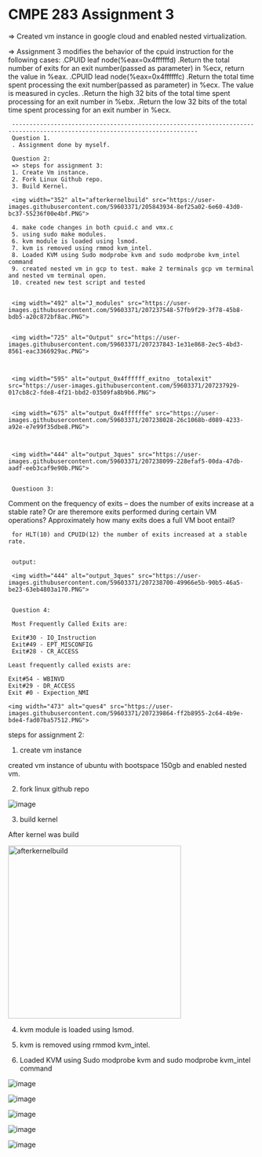 CMPE 283 Assignment 3
============


=> Created vm instance in google cloud and enabled nested virtualization.

=> Assignment 3 modifies the behavior of the cpuid instruction for the following cases:
  .CPUID leaf node(%eax=0x4ffffffd)
     .Return the total number of exits for an exit number(passed as parameter) in %ecx, return the value in %eax.
  .CPUID lead node(%eax=0x4ffffffc)
     .Return the total time spent processing the exit number(passed as parameter) in %ecx. The value is measured in cycles.
     .Return the high 32 bits of the total time spent processing for an exit number in %ebx.
     .Return the low 32 bits of the total time spent processing for an exit number in %ecx.
     
     ---------------------------------------------------------------------------------------------------------------------------
     Question 1.
     . Assignment done by myself.
     
     Question 2:
     => steps for assignment 3:
     1. Create Vm instance.
     2. Fork Linux Github repo.
     3. Build Kernel.
     
     <img width="352" alt="afterkernelbuild" src="https://user-images.githubusercontent.com/59603371/205843934-8ef25a02-6e60-43d0-bc37-55236f00e4bf.PNG">
     
     4. make code changes in both cpuid.c and vmx.c
     5. using sudo make modules.
     6. kvm module is loaded using lsmod. 
     7. kvm is removed using rmmod kvm_intel.
     8. Loaded KVM using Sudo modprobe kvm and sudo modprobe kvm_intel command
     9. created nested vm in gcp to test. make 2 terminals gcp vm terminal and nested vm terminal open.
     10. created new test script and tested
     
     
     <img width="492" alt="J_modules" src="https://user-images.githubusercontent.com/59603371/207237548-57fb9f29-3f78-45b8-bdb5-a20c872bf8ac.PNG">

     
     <img width="725" alt="Output" src="https://user-images.githubusercontent.com/59603371/207237843-1e31e868-2ec5-4bd3-8561-eac3366929ac.PNG">
     
   
     
     <img width="595" alt="output_0x4ffffff_exitno _totalexit" src="https://user-images.githubusercontent.com/59603371/207237929-017cb8c2-fde8-4f21-bbd2-03509fa8b9b6.PNG">
     
     
     <img width="675" alt="output_0x4ffffffe" src="https://user-images.githubusercontent.com/59603371/207238028-26c1068b-d089-4233-a92e-e7e99f35dbe8.PNG">
     
     
     
     <img width="444" alt="output_3ques" src="https://user-images.githubusercontent.com/59603371/207238099-228efaf5-00da-47db-aadf-eeb3caf9e90b.PNG">
     
     
     Questioon 3:
     
Comment on the frequency of exits – does the number of exits increase at a stable rate? Or are theremore exits performed during certain VM operations?        Approximately how many exits does a full VM boot entail?
     
     for HLT(10) and CPUID(12) the number of exits increased at a stable rate.
     
     
     output:
     
     <img width="444" alt="output_3ques" src="https://user-images.githubusercontent.com/59603371/207238700-49966e5b-90b5-46a5-be23-63eb4803a170.PNG">
     
     
     Question 4:
     
     Most Frequently Called Exits are:
     
     Exit#30 - IO_Instruction
     Exit#49 - EPT_MISCONFIG
     Exit#28 - CR_ACCESS
     
    Least frequently called exists are:
    
    Exit#54 - WBINVD
    Exit#29 - DR_ACCESS
    Exit #0 - Expection_NMI
    
    <img width="473" alt="ques4" src="https://user-images.githubusercontent.com/59603371/207239864-ff2b8955-2c64-4b9e-bde4-fad07ba57512.PNG">






     
     
     
     
     
     
     

     
       
     

     
     




steps for assignment 2:

1. create vm instance

created vm instance of ubuntu with bootspace 150gb and enabled nested vm.

2.  fork linux github repo


![image](https://user-images.githubusercontent.com/59603371/205843398-cac24460-a734-4884-95c2-2b45973f7d87.png)



3. build kernel


After kernel was build



<img width="352" alt="afterkernelbuild" src="https://user-images.githubusercontent.com/59603371/205843934-8ef25a02-6e60-43d0-bc37-55236f00e4bf.PNG">



4. kvm module is loaded using lsmod. 

5. kvm is removed using rmmod kvm_intel.
 
6. Loaded KVM using Sudo modprobe kvm and sudo modprobe kvm_intel command



![image](https://user-images.githubusercontent.com/59603371/205850082-1ad6ae8c-9048-4d61-9f0a-14d75a297d41.png)


![image](https://user-images.githubusercontent.com/59603371/205850168-31dee037-a966-4b32-8bf1-17c1d50d3c53.png)


![image](https://user-images.githubusercontent.com/59603371/205850230-bf9c3561-691c-4faa-b25f-e9c4596754d2.png)


![image](https://user-images.githubusercontent.com/59603371/205850379-bbe3a28a-1cf4-43a6-b057-486244de4670.png)


![image](https://user-images.githubusercontent.com/59603371/205850454-970f958e-494e-423b-9c38-71de1e714fbd.png)















